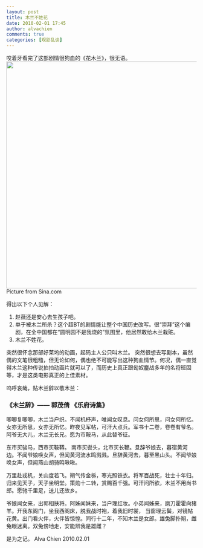 ```yaml
---
layout: post
title: 木兰不姓花
date: 2010-02-01 17:45
author: alvachien
comments: true
categories: [观影乱谈]
---
```

咬着牙看完了这部剧情很狗血的《花木兰》，很无语。
<img src="http://cache.mars.sina.com.cn/nd/dataent/moviepic/pics/178/moviepic_f2dfbb919fc4840bd348fbe1ea3cc07d.jpg" width="600" alt="" />
Picture from Sina.com
 
得出以下个人见解：
1. 赵薇还是安心去生孩子吧。
2. 单于被木兰所杀？这个超BT的剧情能让整个中国历史改写。很“崇拜”这个编剧，在全中国都在“圆明园不是我烧的”氛围里，他居然敢给木兰栽赃。
3. 木兰不姓花。 
 
突然很怀念那部好莱坞的动画，起码主人公只叫木兰。
突然很想去写剧本，虽然偶的文笔很粗糙，但无论如何，偶也绝不可能写出这种狗血情节。何况，偶一直觉得木兰这种传说拍拍动画片就可以了，而历史上真正跟匈奴鏖战多年的名将班固等，才是这类电影真正的上佳素材。
 
呜呼哀哉，贴木兰辞以敬木兰：

### 《木兰辞》—— 郭茂倩 《乐府诗集》
唧唧复唧唧，木兰当户织。不闻机杼声，唯闻女叹息。问女何所思，问女何所忆。女亦无所思，女亦无所忆。昨夜见军帖，可汗大点兵。军书十二卷，卷卷有爷名。阿爷无大儿，木兰无长兄。愿为市鞍马，从此替爷征。

东市买骏马，西市买鞍鞯。 南市买辔头，北市买长鞭。旦辞爷娘去，暮宿黄河边。不闻爷娘唤女声，但闻黄河流水鸣溅溅。旦辞黄河去，暮至黑山头。不闻爷娘唤女声，但闻燕山胡骑鸣啾啾。

万里赴戎机，关山度若飞。朔气传金柝，寒光照铁衣。将军百战死，壮士十年归。归来见天子，天子坐明堂。策勋十二转，赏赐百千强。可汗问所欲，木兰不用尚书郎。愿驰千里足，送儿还故乡。

爷娘闻女来，出郭相扶将。阿姊闻妹来，当户理红妆。小弟闻姊来，磨刀霍霍向猪羊。开我东阁门，坐我西阁床，脱我战时袍，着我旧时裳， 当窗理云鬓，对镜帖花黄。出门看火伴，火伴皆惊惶。同行十二年，不知木兰是女郎。雄兔脚扑朔，雌兔眼迷离。双兔傍地走，安能辨我是雄雌？

 
是为之记。
Alva Chien
2010.02.01
